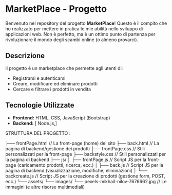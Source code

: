 # MarketPlace - Progetto 

Benvenuto nel repository del progetto **MarketPlace**! Questo è il compito che ho realizzato per mettere in pratica le mie abilità nello sviluppo di applicazioni web. Non è perfetto, ma è un ottimo punto di partenza per rivoluzionare il mondo degli scambi online (o almeno provarci).

## Descrizione

Il progetto è un marketplace che permette agli utenti di:
- Registrarsi e autenticarsi
- Creare, modificare ed eliminare prodotti
- Cercare e filtrare i prodotti in vendita


## Tecnologie Utilizzate

- **Frontend:** HTML, CSS, JavaScript (Bootstrap)
- **Backend:** [ Node.js,]


STRUTTURA DEL PROGETTO :

├── frontPage.html          // La front-page (home) del sito
├── back.html              // La pagina di backend/gestione dei prodotti
├── frontPage.css          // Stili personalizzati per la front-page
├── backstyle.css          // Stili personalizzati per la pagina di backend
├── js/
│   ├── frontPage.js       // Script JS per la front-page (caricamento prodotti, ricerca, ecc.)
│   ├── back.js            // Script JS per la pagina di backend (visualizzazione, modifiche, eliminazioni)
│   └── backcreate.js      // Script JS per la creazione di prodotti (gestione form, POST, ecc.)
└── assets/
    └── images/
         └── pexels-mikhail-nilov-7676662.jpg   // Le immagini (e altre risorse multimediali)



